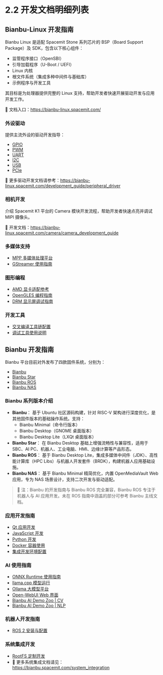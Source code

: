 # 2.2 开发文档明细列表

## Bianbu-Linux 开发指南

Bianbu Linux 是适配 Spacemit Stone 系列芯片的 BSP（Board Support Package）及 SDK，包含以下核心组件：

- 监管程序接口（OpenSBI）
- 引导加载程序（U-Boot / UEFI）
- Linux 内核
- 根文件系统（集成多种中间件与基础库）
- 示例程序与开发工具

其目标是为处理器提供完整的 Linux 支持，帮助开发者快速开展驱动开发与应用开发工作。

📘 文档入口：https://bianbu-linux.spacemit.com/

### 外设驱动

提供主流外设的驱动开发指导：

- [GPIO](https://bianbu-linux.spacemit.com/device/peripheral_driver/GPIO)
- [PWM](https://bianbu-linux.spacemit.com/device/peripheral_driver/PWM)
- [UART](https://bianbu-linux.spacemit.com/device/peripheral_driver/UART)
- [I2C](https://bianbu-linux.spacemit.com/device/peripheral_driver/I2C)
- [USB](https://bianbu-linux.spacemit.com/device/peripheral_driver/USB)
- [PCIe](https://bianbu-linux.spacemit.com/device/peripheral_driver/PCIe)

🔗 更多驱动开发文档请参考：https://bianbu-linux.spacemit.com/development_guide/peripheral_driver

### 相机开发

介绍 Spacemit K1 平台的 Camera 模块开发流程，帮助开发者快速点亮并调试 MIPI 摄像头。

📘 开发文档：https://bianbu-linux.spacemit.com/camera/camera_development_guide

### 多媒体支持

- [MPP 多媒体处理平台](https://bianbu-linux.spacemit.com/media/mpp)
- [GStreamer 使用指南](https://bianbu-linux.spacemit.com/media/gstreamer_user_guide)

### 图形编程

- [AMD 显卡适配参考](https://bianbu-linux.spacemit.com/graphics/AMD_graphics_card_adaptation_reference)
- [OpenGLES 编程指南](https://bianbu-linux.spacemit.com/graphics/graphics_programming_guide)
- [DRM 显示屏调试指南](https://bianbu-linux.spacemit.com/graphics/panel_porting_guide)

### 开发工具

- [交叉编译工具链配置](https://developer.spacemit.com/documentation?token=S66mw1ouRio4dUkqGvkcw7LEnJh)
- [调试工具使用说明](https://developer.spacemit.com/documentation?token=XQmBwcFGmihhK5k5PRGcWLnHnlg)

## Bianbu 开发指南

Bianbu 平台目前对外发布了四款固件系统，分别为：

- [Bianbu](https://bianbu.spacemit.com/)
- [Bianbu Star](https://bianbu.spacemit.com/bianbu-star)
- [Bianbu ROS](https://bianbu.spacemit.com/brdk)
- [Bianbu NAS](https://bianbu.spacemit.com/bianbu-nas)

### Bianbu 系列版本介绍

- **Bianbu**：
   基于 Ubuntu 社区源码构建，针对 RISC-V 架构进行深度优化，是其他固件版本的基础操作系统。支持：
  - Bianbu Minimal（命令行版本）
  - Bianbu Desktop（GNOME 桌面版本）
  - Bianbu Desktop Lite（LXQt 桌面版本）
- **Bianbu Star**：
   在 Bianbu Desktop 基础上增强流畅性与兼容性，适用于 SBC、AI PC、机器人、工业电脑、HMI、边缘计算等产品形态。
- **Bianbu ROS**：
   基于 Bianbu Desktop Lite，集成多媒体中间件（JDK）、高性能计算库（HPC Libs）与机器人开发套件（BRDK），构建机器人应用基础设施。
- **Bianbu NAS**：
   基于 Bianbu Minimal 精简优化，内置 OpenMediaVault Web 应用，专为 NAS 场景设计，支持二次开发与驱动适配。

> 🔔 注：Bianbu 的开发指南与 Bianbu ROS 完全兼容，Bianbu ROS 专注于机器人与 AI 应用开发。未在 ROS 指南中涵盖的部分可参考 Bianbu 主线文档。

### 应用开发指南

- [Qt 应用开发](https://bianbu.spacemit.com/development/qt)
- [JavaScript 开发](https://bianbu.spacemit.com/development/javascript)
- [Python 开发](https://bianbu.spacemit.com/development/python)
- [Docker 容器使用](https://bianbu.spacemit.com/development/docker)
- [集成开发环境配置](https://bianbu.spacemit.com/development/ide)

### AI 使用指南

- [ONNX Runtime 使用指南](https://bianbu.spacemit.com/ai/onnxruntime)
- [llama.cpp 模型运行](https://bianbu.spacemit.com/ai/llama-cpp)
- [Ollama 大模型平台](https://bianbu.spacemit.com/ai/ollama)
- [Open-WebUI Web 界面](https://bianbu.spacemit.com/ai/openwebui)
- [Bianbu AI Demo Zoo | CV](https://bianbu.spacemit.com/brdk/Model_deployment/4.1_Demo_Zoo_Overview/)
- [Bianbu AI Demo Zoo | NLP](https://bianbu.spacemit.com/brdk/05_Robot_development/Feature_Experience)

### 机器人开发指南

- [ROS 2 安装与配置](https://bianbu.spacemit.com/brdk/Robot_development/5.1_OS_Preparation/5.1.2_ROS2_Installation)

### 系统集成开发

- [RootFS 定制开发](https://bianbu.spacemit.com/system_integration/bianbu_2.1_rootfs_create)
- 🔗 更多系统集成文档请见：https://bianbu.spacemit.com/system_integration
